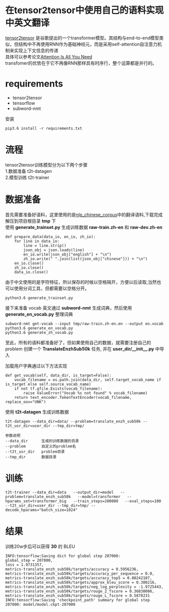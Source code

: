 # 在tensor2tensor中使用自己的语料实现中英文翻译

[tensor2tensor](github.com/tensorflow/tensor2tensor) 是谷歌提出的一个transformer模型。其结构与end-to-end模型类似，但结构中不再使用RNN作为基础神经元，而是采用self-attention自注意力机制来实现上下文信息的传递  
具体可以参考论文[Attention Is All You Need](https://arxiv.org/abs/1706.03762)  
transfomer的优势在于它不再像RNN那样具有时序行，整个运算都是并行的。

# requirements

- tensor2tensor
- tensorflow
- subword-nmt

安装

    pip3.6 install -r requirements.txt

# 流程

tensor2tensor训练模型分为以下两个步骤  
1.数据准备 t2t-datagen  
2.模型训练 t2t-trainer  

# 数据准备
首先需要准备好语料，这里使用的是[nlp_chinese_corpus](https://github.com/brightmart/nlp_chinese_corpus)中的翻译语料,下载完成解压到项目根目录 **tmp** 下  
使用 **generate_trainset.py** 生成训练数据 **raw-train.zh-en** 和 **raw-dev.zh-en**

    def prepare_data(data_io, en_io, zh_io):
        for line in data_io:
            line = line.strip()
            json_obj = json.loads(line)
            en_io.write(json_obj["english"] + "\n")
            zh_io.write(" ".join(list(json_obj["chinese"])) + "\n")
        en_io.close()
        zh_io.close()
        data_io.close()

由于中文使用的是字符特征，所以保存的时候以空格隔开，方便以后读取,当然也可以使用分词工具，但都需要以空格分开。  

    python3.6 generate_trainset.py

接下来准备 vocab
英文通过 **subword-nmt** 生成词典，然后使用 **generate_en_vocab.py** 整理词典

    subword-nmt get-vocab --input tmp/raw-train.zh-en.en --output en.vocab
    python3.6 generate_en_vocab.py
    python3.6 generate_zh_vocab.py

至此，所有的语料都准备好了，但如果使用自己的数据，就需要注册自己的problem
创建一个 **TranslateEnzhSub50k** 任务, 并在 **user_dir/\_\_init\_\_.py** 中导入

加载用户字典通过以下方法实现  

    def get_vocab(self, data_dir, is_target=False):
        vocab_filename = os.path.join(data_dir, self.target_vocab_name if is_target else self.source_vocab_name)
        if not tf.gfile.Exists(vocab_filename):
            raise ValueError("Vocab %s not found" % vocab_filename)
        return text_encoder.TokenTextEncoder(vocab_filename, replace_oov="UNK")

使用 **t2t-datagen** 生成训练数据
    
    t2t-datagen --data_dir=data/ --problem=translate_enzh_sub50k --t2t_usr_dir=user_dir --tmp_dir=tmp/
    
    参数说明
    --data_dir      生成的训练数据的目录
    --problem       自定义的problem名
    --t2t_usr_dir   problem目录
    --tmp_dir       数据目录

# 训练
    t2t-trainer --data_dir=data   --output_dir=model   --problem=translate_enzh_sub50k   --model=transformer   --hparams_set=transformer_big   --train_steps=200000   --eval_steps=100 --t2t_usr_dir=user_dir --tmp_dir=tmp/ --decode_hparams="batch_size=1024"

# 结果

训练20w步后可以获得 **30** 的 BLEU

    INFO:tensorflow:Saving dict for global step 207000: 
    global_step = 207000, 
    loss = 1.9731357, 
    metrics-translate_enzh_sub50k/targets/accuracy = 0.5956236, 
    metrics-translate_enzh_sub50k/targets/accuracy_per_sequence = 0.0, 
    metrics-translate_enzh_sub50k/targets/accuracy_top5 = 0.80242187, 
    metrics-translate_enzh_sub50k/targets/approx_bleu_score = 0.300216, 
    metrics-translate_enzh_sub50k/targets/neg_log_perplexity = -1.9725443, 
    metrics-translate_enzh_sub50k/targets/rouge_2_fscore = 0.36830086, 
    metrics-translate_enzh_sub50k/targets/rouge_L_fscore = 0.5878231
    INFO:tensorflow:Saving 'checkpoint_path' summary for global step 207000: model/model.ckpt-207000
    